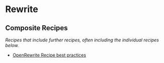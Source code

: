 # Rewrite

## Composite Recipes

_Recipes that include further recipes, often including the individual recipes below._

* [OpenRewrite Recipe best practices](./openrewriterecipebestpractices.md)


